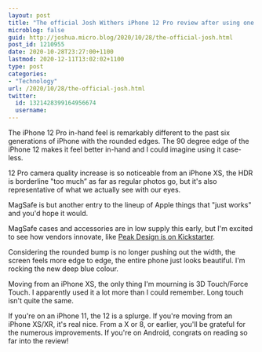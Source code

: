 ```yaml
---
layout: post
title: "The official Josh Withers iPhone 12 Pro review after using one for eight hours."
microblog: false
guid: http://joshua.micro.blog/2020/10/28/the-official-josh.html
post_id: 1210955
date: 2020-10-28T23:27:00+1100
lastmod: 2020-12-11T13:02:02+1100
type: post
categories:
- "Technology"
url: /2020/10/28/the-official-josh.html
twitter:
  id: 1321428399164956674
  username: 
---
```

The iPhone 12 Pro in-hand feel is remarkably different to the past six generations of iPhone with the rounded edges. The 90 degree edge of the iPhone 12 makes it feel better in-hand and I could imagine using it case-less.

12 Pro camera quality increase is so noticeable from an iPhone XS, the HDR is borderline "too much” as far as regular photos go, but it's also representative of what we actually see with our eyes.

MagSafe is but another entry to the lineup of Apple things that "just works" and you'd hope it would.

MagSafe cases and accessories are in low supply this early, but I'm excited to see how vendors innovate, like [Peak Design is on Kickstarter](https://www.kickstarter.com/projects/peak-design/mobile-by-peak-design-phone-cases-mounts-chargers-magsafe).

Considering the rounded bump is no longer pushing out the width, the screen feels more edge to edge, the entire phone just looks beautiful. I'm rocking the new deep blue colour.

Moving from an iPhone XS, the only thing I'm mourning is 3D Touch/Force Touch. I apparently used it a lot more than I could remember. Long touch isn't quite the same.

If you're on an iPhone 11, the 12 is a splurge. If you're moving from an iPhone XS/XR, it's real nice. From a X or 8, or earlier, you'll be grateful for the numerous improvements. If you're on Android, congrats on reading so far into the review!

